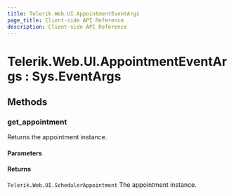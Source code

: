 ```yaml
---
title: Telerik.Web.UI.AppointmentEventArgs
page_title: Client-side API Reference
description: Client-side API Reference
---
```


# Telerik.Web.UI.AppointmentEventArgs : Sys.EventArgs

## Methods

###  get_appointment

Returns the appointment instance. 

#### Parameters

#### Returns

`Telerik.Web.UI.SchedulerAppointment` The appointment instance. 
